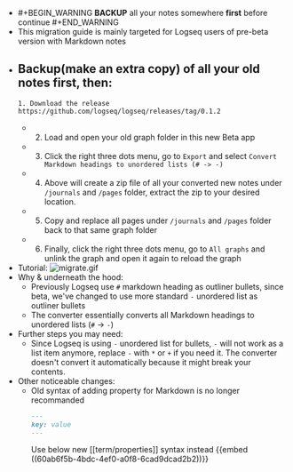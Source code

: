 -
  #+BEGIN_WARNING
  **BACKUP** all your notes somewhere **first** before continue
  #+END_WARNING
- This migration guide is mainly targeted for Logseq users of pre-beta version with Markdown notes
- **Backup(make an extra copy)** of all your old notes first, then:
	-
	  1. Download the release https://github.com/logseq/logseq/releases/tag/0.1.2
	-
	  2. Load and open your old graph folder in this new Beta app
	-
	  3. Click the right three dots menu, go to `Export` and select `Convert Markdown headings to unordered lists (# -> -)`
	-
	  4. Above will create a zip file of all your converted new notes under `/journals` and `/pages` folder, extract the zip to your desired location.
	-
	  5. Copy and replace all pages under `/journals` and `/pages` folder back to that same graph folder
	-
	  6. Finally, click the right three dots menu, go to `All graphs` and unlink the graph and open it again to reload the graph
- Tutorial:
  ![migrate.gif](../assets/migrate_1621935713657_0.gif)
- Why & underneath the hood:
	- Previously Logseq use `#` markdown heading as outliner bullets, since beta, we've changed to use more standard `-` unordered list as outliner bullets
	- The converter essentially converts all Markdown headings to unordered lists (`#` -> `-`)
- Further steps you may need:
	- Since Logseq is using `-` unordered list for bullets, `-` will not work as a list item anymore, replace `-` with `*` or `+` if you need it. The converter doesn't convert it automatically because it might break your contents.
- Other noticeable changes:
	- Old syntax of adding property for Markdown is no longer recommanded
	  ``` Markdown
	  ---
	  key: value
	  ---
	  ```
	  Use below new [[term/properties]] syntax instead
	  {{embed ((60ab6f5b-4bdc-4ef0-a0f8-6cad9dcad2b2))}}